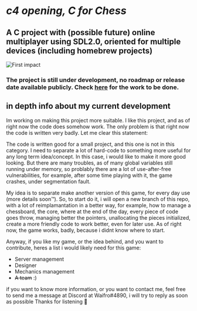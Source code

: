 # *c4 opening, C for Chess*

## A C project with (possible future) online multiplayer using SDL2.0, oriented for multiple devices (including homebrew projects)

![First impact](https://i.ibb.co/HgwvmXb/Cattura.png)


### The project is still under development, no roadmap or release date available publicly. Check [here](https://github.com/waifro/c4chess/projects/2) for the work to be done.


## in depth info about my current development

Im working on making this project more suitable. I like this project, and as of right now the code does somehow work.
The only problem is that right now the code is written very badly. Let me clear this statement:

The code is written good for a small project, and this one is not in this category. I need to separate a lot of hard-code to something more useful for any long term idea/concept. In this case, i would like to make it more good looking. But there are many troubles, as of many global variables still running under memory, so problably there are a lot of use-after-free vulnerabilities, for example, after some time playing with it, the game crashes, under segmentation fault.

My idea is to separate make another version of this game, for every day use (more details soon:tm:). So, to start do it, i will open a new branch of this repo, with a lot of reimplamantation in a better way, for example, how to manage a chessboard, the core, where at the end of the day, every piece of code goes throw, managing better the pointers, unallocating the pieces initialized, create a more friendly code to work better, even for later use. As of right now, the game works, badly, because i didnt know where to start. 

Anyway, if you like my game, or the idea behind, and you want to contribute, heres a list i would likely need for this game:

- Server management
- Designer
- Mechanics management
- ~~A team~~ :)

if you want to know more information, or you want to contact me, feel free to send me a message at Discord at Waifro#4890, i will try to reply as soon as possible
Thanks for listening 👋
